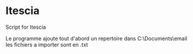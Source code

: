 # Itescia
Script for Itescia

Le programme ajoute tout d'abord un repertoire dans C:\Documents\email
les fichiers a importer sont en .txt
